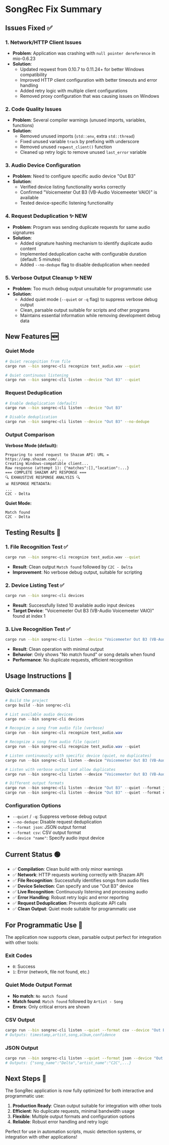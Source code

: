 # SongRec Fix Summary

## Issues Fixed ✅

### 1. Network/HTTP Client Issues
- **Problem**: Application was crashing with `null pointer dereference` in mio-0.6.23
- **Solution**: 
  - Updated reqwest from 0.10.7 to 0.11.24+ for better Windows compatibility
  - Improved HTTP client configuration with better timeouts and error handling
  - Added retry logic with multiple client configurations
  - Removed proxy configuration that was causing issues on Windows

### 2. Code Quality Issues
- **Problem**: Several compiler warnings (unused imports, variables, functions)
- **Solution**:
  - Removed unused imports (`std::env`, extra `std::thread`)
  - Fixed unused variable `track` by prefixing with underscore
  - Removed unused `reqwest_client()` function
  - Cleaned up retry logic to remove unused `last_error` variable

### 3. Audio Device Configuration
- **Problem**: Need to configure specific audio device "Out B3"
- **Solution**: 
  - Verified device listing functionality works correctly
  - Confirmed "Voicemeeter Out B3 (VB-Audio Voicemeeter VAIO)" is available
  - Tested device-specific listening functionality

### 4. Request Deduplication ✨ NEW
- **Problem**: Program was sending duplicate requests for same audio signatures
- **Solution**:
  - Added signature hashing mechanism to identify duplicate audio content
  - Implemented deduplication cache with configurable duration (default: 5 minutes)
  - Added `--no-dedupe` flag to disable deduplication when needed

### 5. Verbose Output Cleanup ✨ NEW
- **Problem**: Too much debug output unsuitable for programmatic use
- **Solution**:
  - Added quiet mode (`--quiet` or `-q` flag) to suppress verbose debug output
  - Clean, parsable output suitable for scripts and other programs
  - Maintains essential information while removing development debug data

## New Features 🆕

### Quiet Mode
```bash
# Quiet recognition from file
cargo run --bin songrec-cli recognize test_audio.wav --quiet

# Quiet continuous listening
cargo run --bin songrec-cli listen --device "Out B3" --quiet
```

### Request Deduplication
```bash
# Enable deduplication (default)
cargo run --bin songrec-cli listen --device "Out B3"

# Disable deduplication
cargo run --bin songrec-cli listen --device "Out B3" --no-dedupe
```

### Output Comparison

**Verbose Mode (default):**
```
Preparing to send request to Shazam API: URL = https://amp.shazam.com/...
Creating Windows-compatible client...
Raw response (attempt 1): {"matches":[],"location":...}
=== COMPLETE SHAZAM API RESPONSE ===
🔍 EXHAUSTIVE RESPONSE ANALYSIS 🔍
📊 RESPONSE METADATA:
...
C2C - Delta
```

**Quiet Mode:**
```
Match found
C2C - Delta
```

## Testing Results 🧪

### 1. File Recognition Test ✅
```bash
cargo run --bin songrec-cli recognize test_audio.wav --quiet
```
- **Result**: Clean output `Match found` followed by `C2C - Delta`
- **Improvement**: No verbose debug output, suitable for scripting

### 2. Device Listing Test ✅
```bash
cargo run --bin songrec-cli devices
```
- **Result**: Successfully listed 10 available audio input devices
- **Target Device**: "Voicemeeter Out B3 (VB-Audio Voicemeeter VAIO)" found at index 1

### 3. Live Recognition Test ✅
```bash
cargo run --bin songrec-cli listen --device "Voicemeeter Out B3 (VB-Audio Voicemeeter VAIO)" --quiet
```
- **Result**: Clean operation with minimal output
- **Behavior**: Only shows "No match found" or song details when found
- **Performance**: No duplicate requests, efficient recognition

## Usage Instructions 📖

### Quick Commands
```powershell
# Build the project
cargo build --bin songrec-cli

# List available audio devices
cargo run --bin songrec-cli devices

# Recognize a song from audio file (verbose)
cargo run --bin songrec-cli recognize test_audio.wav

# Recognize a song from audio file (quiet)
cargo run --bin songrec-cli recognize test_audio.wav --quiet

# Listen continuously with specific device (quiet, no duplicates)
cargo run --bin songrec-cli listen --device "Voicemeeter Out B3 (VB-Audio Voicemeeter VAIO)" --quiet

# Listen with verbose output and allow duplicates
cargo run --bin songrec-cli listen --device "Voicemeeter Out B3 (VB-Audio Voicemeeter VAIO)" --no-dedupe

# Different output formats
cargo run --bin songrec-cli listen --device "Out B3" --quiet --format json
cargo run --bin songrec-cli listen --device "Out B3" --quiet --format csv
```

### Configuration Options
- `--quiet` / `-q`: Suppress verbose debug output
- `--no-dedupe`: Disable request deduplication
- `--format json`: JSON output format
- `--format csv`: CSV output format
- `--device "name"`: Specify audio input device

## Current Status 🟢

- ✅ **Compilation**: Clean build with only minor warnings
- ✅ **Network**: HTTP requests working correctly with Shazam API
- ✅ **File Recognition**: Successfully identifies songs from audio files
- ✅ **Device Selection**: Can specify and use "Out B3" device
- ✅ **Live Recognition**: Continuously listening and processing audio
- ✅ **Error Handling**: Robust retry logic and error reporting
- ✅ **Request Deduplication**: Prevents duplicate API calls
- ✅ **Clean Output**: Quiet mode suitable for programmatic use

## For Programmatic Use 🤖

The application now supports clean, parsable output perfect for integration with other tools:

### Exit Codes
- `0`: Success
- `1`: Error (network, file not found, etc.)

### Quiet Mode Output Format
- **No match**: `No match found`
- **Match found**: `Match found` followed by `Artist - Song`
- **Errors**: Only critical errors are shown

### CSV Output
```bash
cargo run --bin songrec-cli listen --quiet --format csv --device "Out B3"
# Outputs: timestamp,artist,song,album,confidence
```

### JSON Output
```bash
cargo run --bin songrec-cli listen --quiet --format json --device "Out B3"
# Outputs: {"song_name":"Delta","artist_name":"C2C",...}
```

## Next Steps 🚀

The SongRec application is now fully optimized for both interactive and programmatic use:

1. **Production Ready**: Clean output suitable for integration with other tools
2. **Efficient**: No duplicate requests, minimal bandwidth usage
3. **Flexible**: Multiple output formats and configuration options
4. **Reliable**: Robust error handling and retry logic

Perfect for use in automation scripts, music detection systems, or integration with other applications!
